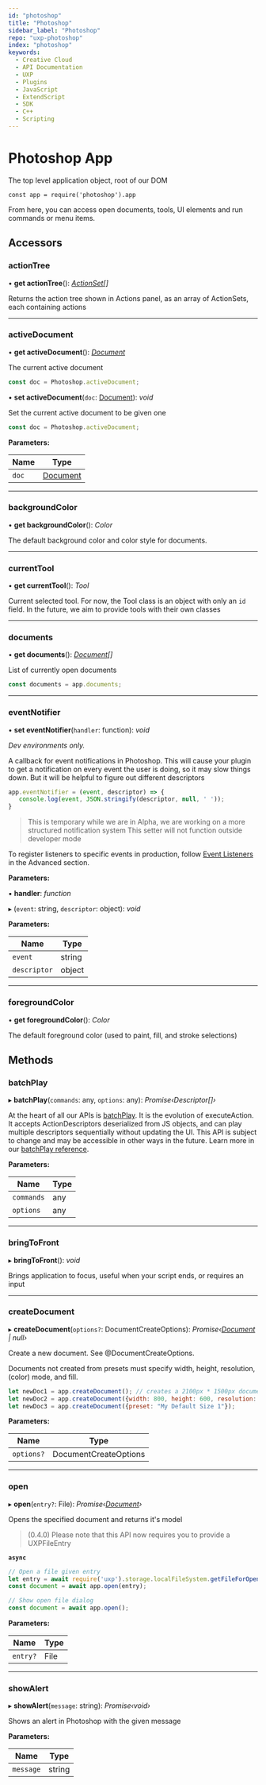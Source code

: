 ```yaml
---
id: "photoshop"
title: "Photoshop"
sidebar_label: "Photoshop"
repo: "uxp-photoshop"
index: "photoshop"
keywords:
  - Creative Cloud
  - API Documentation
  - UXP
  - Plugins
  - JavaScript
  - ExtendScript
  - SDK
  - C++
  - Scripting
---
```


# Photoshop App
The top level application object, root of our DOM

```
const app = require('photoshop').app
```

From here, you can access open documents, tools, UI elements and run commands or menu items.

## Accessors

###  actionTree

• **get actionTree**(): *[ActionSet](/ps_reference/classes/actionset/)[]*

Returns the action tree shown in Actions panel, as an array of ActionSets, each containing actions

___

###  activeDocument

• **get activeDocument**(): *[Document](/ps_reference/classes/document/)*

The current active document

```javascript
const doc = Photoshop.activeDocument;
```

• **set activeDocument**(`doc`: [Document](/ps_reference/classes/document/)): *void*

Set the current active document to be given one

```javascript
const doc = Photoshop.activeDocument;
```

**Parameters:**

Name | Type |
------ | ------ |
`doc` | [Document](/ps_reference/classes/document/) |

___

###  backgroundColor

• **get backgroundColor**(): *Color*

The default background color and color style for documents.

___

###  currentTool

• **get currentTool**(): *Tool*

Current selected tool. For now, the Tool class is an object with
only an `id` field. In the future, we aim to provide tools with their own classes

___

###  documents

• **get documents**(): *[Document](/ps_reference/classes/document/)[]*

List of currently open documents

```javascript
const documents = app.documents;
```

___

###  eventNotifier

• **set eventNotifier**(`handler`: function): *void*

_Dev environments only._

A callback for event notifications in Photoshop. This will cause your plugin to get a notification
on every event the user is doing, so it may slow things down. But it will be helpful to figure out
different descriptors

```javascript
app.eventNotifier = (event, descriptor) => {
   console.log(event, JSON.stringify(descriptor, null, ' '));
}
```

> This is temporary while we are in Alpha, we are working on a more structured notification system
> This setter will not function outside developer mode

To register listeners to specific events in production, follow [Event Listeners](/ps_reference/media/advanced/event-listener/) in the Advanced section.

**Parameters:**

▪ **handler**: *function*

▸ (`event`: string, `descriptor`: object): *void*

**Parameters:**

Name | Type |
------ | ------ |
`event` | string |
`descriptor` | object |

___

###  foregroundColor

• **get foregroundColor**(): *Color*

The default foreground color (used to paint, fill, and stroke selections)

## Methods

###  batchPlay

▸ **batchPlay**(`commands`: any, `options`: any): *Promise‹Descriptor[]›*

At the heart of all our APIs is [batchPlay](/ps_reference/media/advanced/batchplay/). It is the evolution of executeAction. It accepts ActionDescriptors deserialized from JS objects, and can play multiple descriptors sequentially without updating the UI. This API is subject to change and may be accessible in other ways in the future. Learn more in our [batchPlay reference](/ps_reference/media/advanced/batchplay/).

**Parameters:**

Name | Type |
------ | ------ |
`commands` | any |
`options` | any |

___

###  bringToFront

▸ **bringToFront**(): *void*

Brings application to focus, useful when your script ends, or requires an input

___

###  createDocument

▸ **createDocument**(`options?`: DocumentCreateOptions): *Promise‹[Document](/ps_reference/classes/document/) | null›*

Create a new document. See @DocumentCreateOptions.

Documents not created from presets must specify width, height, resolution, (color) mode, and fill.

```javascript
let newDoc1 = app.createDocument(); // creates a 2100px * 1500px document
let newDoc2 = app.createDocument({width: 800, height: 600, resolution: 300, mode: "RGBColorMode", fill: "transparent"});
let newDoc3 = app.createDocument({preset: "My Default Size 1"});
```

**Parameters:**

Name | Type |
------ | ------ |
`options?` | DocumentCreateOptions |

___

###  open

▸ **open**(`entry?`: File): *Promise‹[Document](/ps_reference/classes/document/)›*

Opens the specified document and returns it's model

> (0.4.0) Please note that this API now requires you to provide a UXPFileEntry

**`async`** 

```javascript
// Open a file given entry
let entry = await require('uxp').storage.localFileSystem.getFileForOpening()
const document = await app.open(entry);

// Show open file dialog
const document = await app.open();
```

**Parameters:**

Name | Type |
------ | ------ |
`entry?` | File |

___

###  showAlert

▸ **showAlert**(`message`: string): *Promise‹void›*

Shows an alert in Photoshop with the given message

**Parameters:**

Name | Type |
------ | ------ |
`message` | string |
